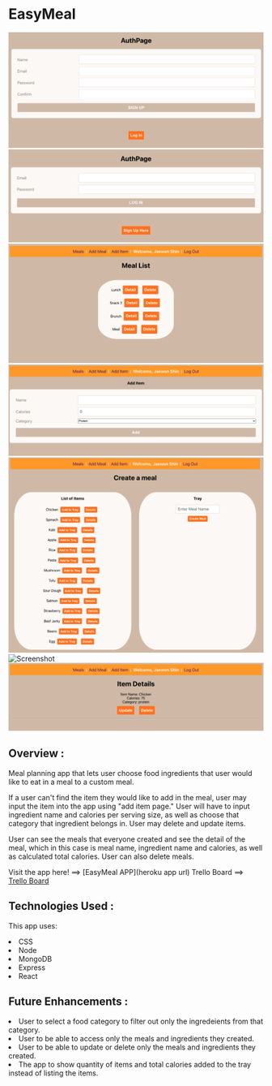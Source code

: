 # EasyMeal

![Screenshot](/public/images/AuthPageSignUp.png)
![Screenshot](/public/images/AuthPageLogIn.png)
![Screenshot](/public/images/MealListPage.png)
![Screenshot](/public/images/AddItemPage.png)
![Screenshot](/public/images/AddMealPage.png)
![Screenshot](/public/images/MealDetail.png)
![Screenshot](/public/images/ItemDetailPage.png)

## Overview :

Meal planning app that lets user choose food ingredients that user would like to eat in a meal to a custom meal. 

If a user can't find the item they would like to add in the meal, user may input the item into the app using "add item page." User will have to input ingredient name and calories per serving size, as well as choose that category that ingredient belongs in. User may delete and update items.

User can see the meals that everyone created and see the detail of the meal, which in this case is meal name, ingredient name and calories, as well as calculated total calories. User can also delete meals.

Visit the app here! ==> [EasyMeal APP](heroku app url)
Trello Board ==> [Trello Board](https://trello.com/b/ecEKzMC3/project-3)

## Technologies Used :

This app uses:
<li>CSS
<li>Node
<li>MongoDB
<li>Express
<li>React

## Future Enhancements :

<li> User to select a food category to filter out only the ingredeients from that category.
<li> User to be able to access only the meals and ingredients they created. 
<li> User to be able to update or delete only the meals and ingredients they created.
<li> The app to show quantity of items and total calories added to the tray instead of listing the items.
